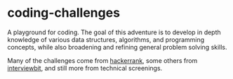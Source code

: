 # coding-challenges
A playground for coding. The goal of this adventure is to develop in depth knowledge of various data structures,  algorithms, and programming concepts, while also broadening and refining general problem solving skills.

Many of the challenges come from [hackerrank](https://www.hackerrank.com/),
some others from [interviewbit](https://www.interviewbit.com/),
and still more from technical screenings.
